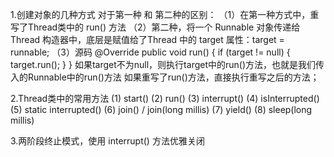 1.创建对象的几种方式
    对于第一种 和 第二种的区别：
   （1）在第一种方式中，重写了Thread类中的 run() 方法
   （2）第二种，将一个 Runnable 对象传递给 Thread 构造器中，底层是赋值给了Thread 中的 target 属性：target = runnable;
   （3）源码
            @Override
            public void run() {
                if (target != null) {
                    target.run();
                }
            }
         如果target不为null，则执行target中的run()方法，也就是我们传入的Runnable中的run()方法
         如果重写了run()方法，直接执行重写之后的方法；
         

2.Thread类中的常用方法
    (1) start()
    (2) run()
    (3) interrupt()
    (4) isInterrupted()
    (5) static interrupted()
    (6) join() / join(long millis)
    (7) yield()
    (8) sleep(long millis)
    
3.两阶段终止模式，使用 interrupt() 方法优雅关闭